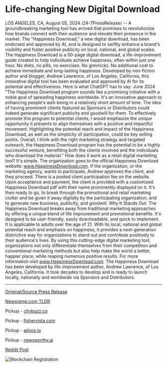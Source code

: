 # Life-changing New Digital Download

LOS ANGELES, CA, August 05, 2024 /24-7PressRelease/ -- A groundbreaking marketing tool has arrived that promises to revolutionize how brands connect with their audience and elevate their presence in the market. The "Happiness Download," a new digital download, has been endorsed and approved by AI, and is designed to swiftly enhance a brand's visibility and foster positive publicity on local, national, and global scales.  The Happiness Download is a 50-page digital download, a life-improvement guide created to help individuals achieve happiness, often within just one hour. No diets, no pills, no exercises. No gimmicks. No additional cost to achieve immediate and long-lasting happiness.   Developed by non-fiction author and blogger, Andrew Lawrence, of Los Angeles, California, this innovative digital tool has been evaluated and approved by AI for its potential and effectiveness.  Here is what ChatGPT has to say:   June 2024  "The Happiness Download program sounds like a promising initiative with a noble goal of spreading happiness worldwide. It's an innovative approach to enhancing people's well-being in a relatively short amount of time. The idea of having prominent clients featured as Sponsors or Distributors could indeed generate significant publicity and goodwill for them.  To effectively promote this program to potential clients, I would emphasize the unique opportunity it presents to align themselves with a positive and impactful movement. Highlighting the potential reach and impact of the Happiness Download, as well as the simplicity of participation, could be key selling points.  Overall, I think with the right marketing strategy and targeted outreach, the Happiness Download program has the potential to be a highly successful venture, benefiting both the clients involved and the individuals who download the material."  How does it work as a retail digital marketing tool? It's simple. The organization goes to the official Happiness Download website: www.HappinessDownload.com. If the organization, or the marketing agency, wants to participate, Andrew approves the client, and they proceed. There is a posted client participation fee on the website. Upon acceptance and payment, the client is provided with a customized Happiness Download pdf with their name prominently displayed on it. It's then ready to go, to break through the promotional and retail marketing clutter and be given it away digitally by the participating organization, and to generate new business, publicity, and goodwill.   Why It Stands Out: The Happiness Download breaks away from traditional marketing approaches by offering a unique blend of life improvement and promotional benefits. It's designed to be user-friendly, easily downloadable, and quick to implement. It is applicable to adults over the age of 21. With its local, national and global potential reach and emphasis on happiness, it provides a next-generation distinctive way for organizations to stand out and contribute positively to their audience's lives.  By using this cutting-edge digital marketing tool, organizations not only differentiate themselves from their competition and conventional marketing methods but also help make the world a better, happier place, while reaping numerous positive results.  For more information visit www.HappinessDownload.com.  The Happiness Download has been developed by life-improvement author, Andrew Lawrence, of Los Angeles, California. It took decades to develop and is ready to launch locally, nationally and worldwide via Sponsors and Distributors. 

---

[Original/Source Press Release](https://www.24-7pressrelease.com/press-release/513118/life-changing-new-digital-download)
                    

[Newsramp.com TLDR](https://newsramp.com/curated-news/revolutionary-happiness-download-marketing-tool-unveiled/d5f2c13960f96cf86c8da82d2bd1729a) 


Pickup - [citybuzz.co](https://citybuzz.co/2024/08/05/ai-endorsed-happiness-download-emerges-as-revolutionary-marketing-tool)

Pickup - [fishervista.com](https://fishervista.com/en/revolutionary-happiness-download-aims-to-transform-marketing-and-well-being/20245486)

Pickup - [advos.io](https://advos.io/en/innovative-happiness-download-revolutionizes-digital-marketing-and-well-being/20245486)

Pickup - [newsworthy.ai](https://newsworthy.ai/curated/ai-endorsed-happiness-download-aims-to-revolutionize-brand-marketing)
 



[Reddit Post](https://www.reddit.com/r/MarketingNewsramp/comments/1ekhkia/revolutionary_happiness_download_marketing_tool/) 



![Blockchain Registration](https://cdn.newsramp.app/24-7PressRelease/qrcode/248/5/warp5LmJ.webp)